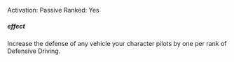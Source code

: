 Activation: Passive
Ranked: Yes
##### effect
Increase the defense of any vehicle your
character pilots by one per rank of Defensive
Driving.